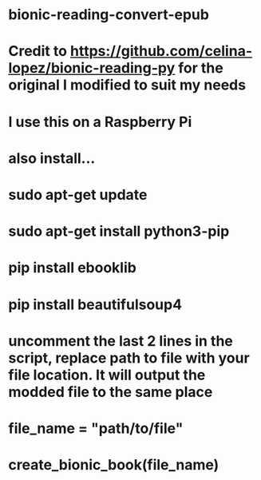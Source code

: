 # bionic-reading-convert-epub

# Credit to https://github.com/celina-lopez/bionic-reading-py for the original I modified to suit my needs

# I use this on a Raspberry Pi

# also install...

# sudo apt-get update
# sudo apt-get install python3-pip
# pip install ebooklib
# pip install beautifulsoup4

# uncomment the last 2 lines in the script, replace path to file with your file location. It will output the modded file to the same place

# file_name = "path/to/file"
# create_bionic_book(file_name)
